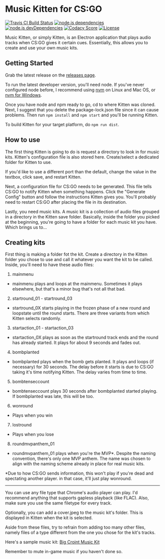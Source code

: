 # Music Kitten for CS:GO
[![Travis CI Build Status](https://api.travis-ci.org/CorySanin/Kitten-for-CSGO.svg?branch=master)](https://travis-ci.org/CorySanin/Kitten-for-CSGO)
[![node.js dependencies](https://david-dm.org/CorySanin/Kitten-for-CSGO.svg)](https://david-dm.org/CorySanin/Kitten-for-CSGO)
[![node.js devDependencies](https://david-dm.org/CorySanin/Kitten-for-CSGO/dev-status.svg)](https://david-dm.org/CorySanin/Kitten-for-CSGO?type=dev)
[![Codacy Score](https://api.codacy.com/project/badge/Grade/7b187bf2c3344d56868021e0609eded2)](https://www.codacy.com/app/CorySanin/Kitten-for-CSGO?utm_source=github.com&amp;utm_medium=referral&amp;utm_content=CorySanin/Kitten-for-CSGO&amp;utm_campaign=Badge_Grade)
[![License](https://img.shields.io/github/license/CorySanin/Kitten-for-CSGO.svg)](LICENSE)

Music Kitten, or simply Kitten, is an Electron application that plays audio
tracks when CS:GO gives it certain cues. Essentially, this allows you to
create and use your own music kits.

## Getting Started
Grab the latest release on the
[releases page](https://github.com/CoryZ40/Kitten-for-CSGO/releases/latest).

To run the latest developer version, you'll need node. If you've never
configured node before, I recommend using
[nvm](https://github.com/creationix/nvm#install-script) on Linux and Mac OS,
or [nvm for Windows](https://github.com/coreybutler/nvm-windows).

Once you have node and npm ready to go, cd to where Kitten was cloned. Next, I
suggest that you delete the package-lock.json file since it can cause problems.
Then run `npm install` and `npm start` and you'll be running Kitten.

To build Kitten for your target platform, do `npm run dist`.

## How to use
The first thing Kitten is going to do is request a directory to look in for
music kits. Kitten's configuration file is also stored here. Create/select a
dedicated folder for Kitten to use.

If you'd like to use a different port than the default, change the value in the
textbox, click save, and restart Kitten.

Next, a configuration file for CS:GO needs to be generated. This file tells
CS:GO to notify Kitten when something happens. Click the "Generate Config"
button and follow the instructions Kitten gives you. You'll probably need to
restart CS:GO after placing the file in its destination.

Lastly, you need music kits. A music kit is a collection of audio files grouped
in a directory in the Kitten save folder. Basically, inside the folder you
picked at the beginning, you're going to have a folder for each music kit you
have. Which brings us to...

## Creating kits
First thing is making a folder fot the kit. Create a directory in the Kitten
folder you chose to use and call it whatever you want the kit to be called.
Inside, you'll need to have these audio files:


1. mainmenu

  * mainmenu plays and loops at the mainmenu. Sometimes it plays elsewhere,
  but that's a minor bug that's not all that bad.

2. startround_01 - startround_03

  * startround_0X starts playing in the frozen phase of a new round and loopstate
  until the round starts. There are three variants from which Kitten selects
  randomly.

3. startaction_01 - startaction_03

  * startaction_0X plays as soon as the startround track ends and the round has
  already started. It plays for about 9 seconds and fades out.

4. bombplanted

  * bombplanted plays when the bomb gets planted. It plays and loops (if necessary) for
  30 seconds. The delay before it starts is due to CS:GO taking it's time
  notifying Kitten. The delay varies from time to time.

5. bombtenseccount

  * bombtenseccount plays 30 seconds after bombplanted started playing. If
  bombplanted was late, this will be too.

6. wonround

  * Plays when you win

7. lostround

  * Plays when you lose

8. roundmvpanthem_01

  * roundmvpanthem_01 plays when you're the MVP\*. Despite the naming convention,
  there's only one MVP anthem. The name was chosen to align with the naming
  scheme already in place for real music kits.

  \*Due to how CS:GO sends information, this won't play if you're dead and
  spectating another player. in that case, it'll just play wonround.

---

You can use any file type that Chrome's audio player can play. I'd recommend
anything that supports gapless playback (like FLAC). Also, make sure you use the
same filetype for every track.

Optionally, you can add a cover.jpeg to the music kit's folder. This is
displayed in Kitten when the kit is selected.

Aside from these files, try to refrain from adding too many other files, namely
files of a type different from the one you chose for the kit's tracks.

Here's a sample music kit:
[Big Croint Music Kit](https://drive.google.com/open?id=0Bwif2jHEOIAdaEFqS0k2RWtzbzg)

Remember to mute in-game music if you haven't done so.

